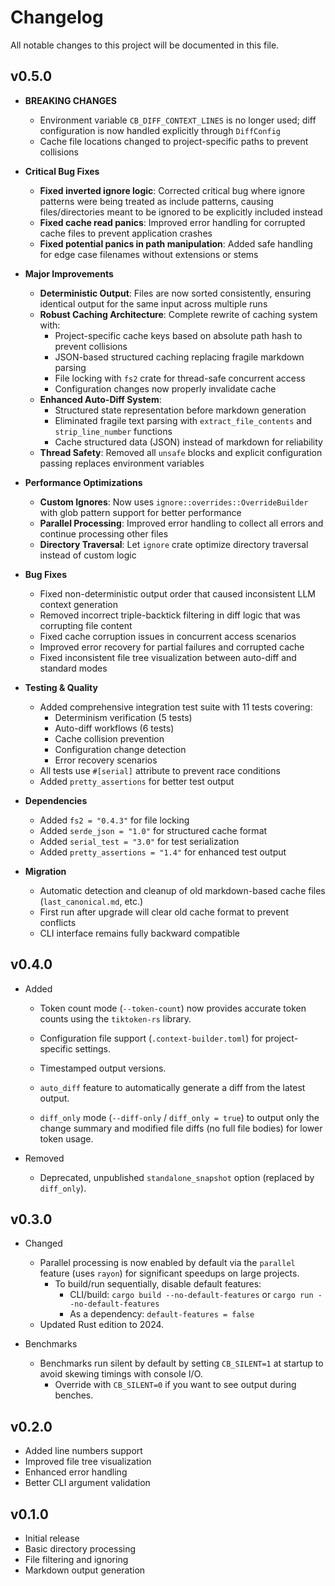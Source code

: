 # Changelog

All notable changes to this project will be documented in this file.

## v0.5.0

- **BREAKING CHANGES**
  - Environment variable `CB_DIFF_CONTEXT_LINES` is no longer used; diff configuration is now handled explicitly through `DiffConfig`
  - Cache file locations changed to project-specific paths to prevent collisions

- **Critical Bug Fixes**
  - **Fixed inverted ignore logic**: Corrected critical bug where ignore patterns were being treated as include patterns, causing files/directories meant to be ignored to be explicitly included instead
  - **Fixed cache read panics**: Improved error handling for corrupted cache files to prevent application crashes
  - **Fixed potential panics in path manipulation**: Added safe handling for edge case filenames without extensions or stems

- **Major Improvements**
  - **Deterministic Output**: Files are now sorted consistently, ensuring identical output for the same input across multiple runs
  - **Robust Caching Architecture**: Complete rewrite of caching system with:
    - Project-specific cache keys based on absolute path hash to prevent collisions
    - JSON-based structured caching replacing fragile markdown parsing
    - File locking with `fs2` crate for thread-safe concurrent access
    - Configuration changes now properly invalidate cache
  - **Enhanced Auto-Diff System**: 
    - Structured state representation before markdown generation
    - Eliminated fragile text parsing with `extract_file_contents` and `strip_line_number` functions
    - Cache structured data (JSON) instead of markdown for reliability
  - **Thread Safety**: Removed all `unsafe` blocks and explicit configuration passing replaces environment variables

- **Performance Optimizations**
  - **Custom Ignores**: Now uses `ignore::overrides::OverrideBuilder` with glob pattern support for better performance
  - **Parallel Processing**: Improved error handling to collect all errors and continue processing other files
  - **Directory Traversal**: Let `ignore` crate optimize directory traversal instead of custom logic

- **Bug Fixes**
  - Fixed non-deterministic output order that caused inconsistent LLM context generation
  - Removed incorrect triple-backtick filtering in diff logic that was corrupting file content
  - Fixed cache corruption issues in concurrent access scenarios
  - Improved error recovery for partial failures and corrupted cache
  - Fixed inconsistent file tree visualization between auto-diff and standard modes

- **Testing & Quality**
  - Added comprehensive integration test suite with 11 tests covering:
    - Determinism verification (5 tests)
    - Auto-diff workflows (6 tests) 
    - Cache collision prevention
    - Configuration change detection
    - Error recovery scenarios
  - All tests use `#[serial]` attribute to prevent race conditions
  - Added `pretty_assertions` for better test output

- **Dependencies**
  - Added `fs2 = "0.4.3"` for file locking
  - Added `serde_json = "1.0"` for structured cache format
  - Added `serial_test = "3.0"` for test serialization
  - Added `pretty_assertions = "1.4"` for enhanced test output

- **Migration**
  - Automatic detection and cleanup of old markdown-based cache files (`last_canonical.md`, etc.)
  - First run after upgrade will clear old cache format to prevent conflicts
  - CLI interface remains fully backward compatible

## v0.4.0


- Added

  - Token count mode (`--token-count`) now provides accurate token counts using the `tiktoken-rs` library.

  - Configuration file support (`.context-builder.toml`) for project-specific settings.

  - Timestamped output versions.

  - `auto_diff` feature to automatically generate a diff from the latest output.
  - `diff_only` mode (`--diff-only` / `diff_only = true`) to output only the change summary and modified file diffs (no full file bodies) for lower token usage.

- Removed
  - Deprecated, unpublished `standalone_snapshot` option (replaced by `diff_only`).


## v0.3.0

- Changed
  - Parallel processing is now enabled by default via the `parallel` feature (uses `rayon`) for significant speedups on large projects.
    - To build/run sequentially, disable default features:
      - CLI/build: `cargo build --no-default-features` or `cargo run --no-default-features`
      - As a dependency: `default-features = false`
  - Updated Rust edition to 2024.

- Benchmarks
  - Benchmarks run silent by default by setting `CB_SILENT=1` at startup to avoid skewing timings with console I/O.
    - Override with `CB_SILENT=0` if you want to see output during benches.

## v0.2.0

- Added line numbers support
- Improved file tree visualization
- Enhanced error handling
- Better CLI argument validation

## v0.1.0

- Initial release
- Basic directory processing
- File filtering and ignoring
- Markdown output generation